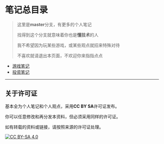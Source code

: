 # 笔记总目录

> 这里是**master**分支，有更多的个人笔记
>
> 找得到这个分支就意味着你也是**懂技术**的人
>
> 我不希望因为玩某些游戏，或某些观点就招来特殊对待
>
> 不喜欢就请退出本页面，不欢迎你来指指点点

+ [游戏笔记](./game/README.md)
+ [投资笔记](./investment/README.md)

---

## 关于许可证

基本全为个人笔记和个人观点，采用**CC BY SA**许可证发布。

你可以任意修改和再分发本资料，但必须采用同样的许可证。

如有转载的资料或链接，请按照来源的许可证处理。

[![CC BY-SA 4.0][cc-by-sa-image]][cc-by-sa]

[cc-by-sa]: http://creativecommons.org/licenses/by-sa/4.0/
[cc-by-sa-image]: https://licensebuttons.net/l/by-sa/4.0/88x31.png
[cc-by-sa-shield]: https://img.shields.io/badge/License-CC%20BY--SA%204.0-lightgrey.svg
